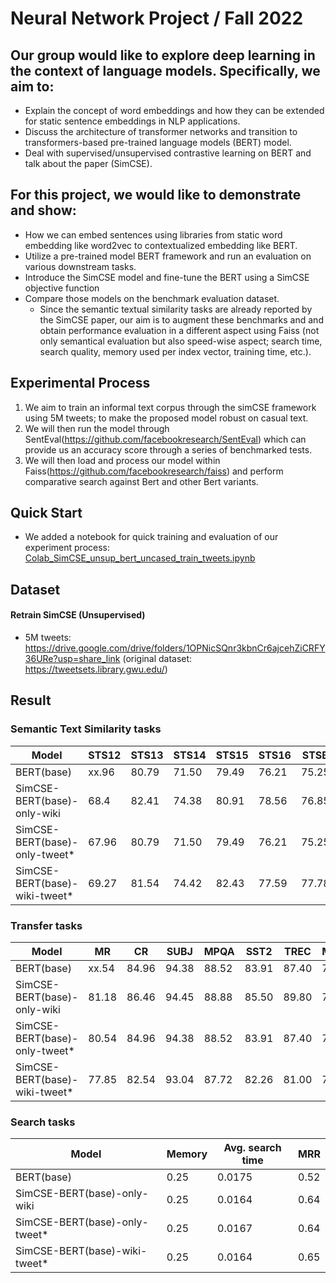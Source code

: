 # Neural Network Project / Fall 2022

## Our group would like to explore deep learning in the context of language models. Specifically, we aim to:
* Explain the concept of word embeddings and how they can be extended for static sentence embeddings in NLP applications.
* Discuss the architecture of transformer networks and transition to transformers-based pre-trained language models (BERT) model.
* Deal with supervised/unsupervised contrastive learning on BERT and talk about the paper (SimCSE).

## For this project, we would like to demonstrate and show:
* How we can embed sentences using libraries from static word embedding like word2vec to contextualized embedding like BERT.
* Utilize a pre-trained model BERT framework and run an evaluation on various downstream tasks.
* Introduce the SimCSE model and fine-tune the BERT using a SimCSE objective function
* Compare those models on the benchmark evaluation dataset.
    - Since the semantic textual similarity tasks are already reported by the SimCSE paper, our aim is to augment these benchmarks and and obtain performance evaluation in a different aspect using Faiss (not only semantical evaluation but also speed-wise aspect; search time, search quality, memory used per index vector, training time, etc.).
    
## Experimental Process
1. We aim to train an informal text corpus through the simCSE framework using 5M tweets; to make the proposed model robust on casual text.
2. We will then run the model through SentEval(https://github.com/facebookresearch/SentEval) which can provide us an accuracy score through a series of benchmarked tests.
3. We will then load and process our model within Faiss(https://github.com/facebookresearch/faiss) and perform comparative search against Bert and other Bert variants.

## Quick Start
* We added a notebook for quick training and evaluation of our experiment process: [Colab_SimCSE_unsup_bert_uncased_train_tweets.ipynb](https://github.com/YejinK/contrastive-learning-yk-pg/blob/main/Colab_SimCSE_unsup_bert_uncased_train_tweets.ipynb)

## Dataset
#### Retrain SimCSE (Unsupervised)
* 5M tweets: https://drive.google.com/drive/folders/1OPNicSQnr3kbnCr6ajcehZiCRFY36URe?usp=share_link (original dataset: https://tweetsets.library.gwu.edu/)

## Result
### Semantic Text Similarity tasks

|Model| STS12 | STS13 | STS14 | STS15 | STS16 | STSB | SICKR |  Avg. |
|----|------|---|---|------|---|---|------|---|
|BERT(base)| xx.96 | 80.79 | 71.50 | 79.49 | 76.21 |    75.25     |      67.92      | 74.16|
|SimCSE-BERT(base)-only-wiki| 68.4	| 82.41	|74.38	|80.91	|78.56	|76.85|	72.23	|76.25|
|SimCSE-BERT(base)-only-tweet*| 67.96 | 80.79 | 71.50 | 79.49 | 76.21 |    75.25     |      67.92      | 74.16|
|SimCSE-BERT(base)-wiki-tweet*| 69.27 | 81.54 | 74.42 | 82.43 | 77.59 |    77.78     |      70.78      | 76.26|

### Transfer tasks
|Model|   MR  |   CR  |  SUBJ |  MPQA |  SST2 |  TREC |  MRPC |  Avg. |
|----|------|---|---|------|---|---|------|---|
|BERT(base)| xx.54 | 84.96 | 94.38 | 88.52 | 83.91 | 87.40 | 72.52 | 84.60 |
|SimCSE-BERT(base)-only-wiki| 81.18	|86.46	|94.45|	88.88	|85.50	|89.80|	74.43	|85.81 |
|SimCSE-BERT(base)-only-tweet*| 80.54 | 84.96 | 94.38 | 88.52 | 83.91 | 87.40 | 72.52 | 84.60 |
|SimCSE-BERT(base)-wiki-tweet*| 77.85 | 82.54 | 93.04 | 87.72 | 82.26 | 81.00 | 75.54 | 82.85 |

### Search tasks

|Model|Memory|Avg. search time|MRR|
|------|---|---|------|
|BERT(base)|0.25|0.0175|0.52|
|SimCSE-BERT(base)-only-wiki|0.25|0.0164|0.64|
|SimCSE-BERT(base)-only-tweet*|0.25|0.0167|0.64|
|SimCSE-BERT(base)-wiki-tweet*|0.25|0.0164|0.65|

